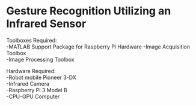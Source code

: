 # Gesture Recognition Utilizing an Infrared Sensor

Toolboxes Required:  
-MATLAB Support Package for Raspberry Pi Hardware
-Image Acquisition Toolbox  
-Image Processing Toolbox  

Hardware Required:  
-Robot mobile Pioneer 3-DX  
-Infrared Camera  
-Raspberry Pi 3 Model B  
-CPU-GPU Computer  
